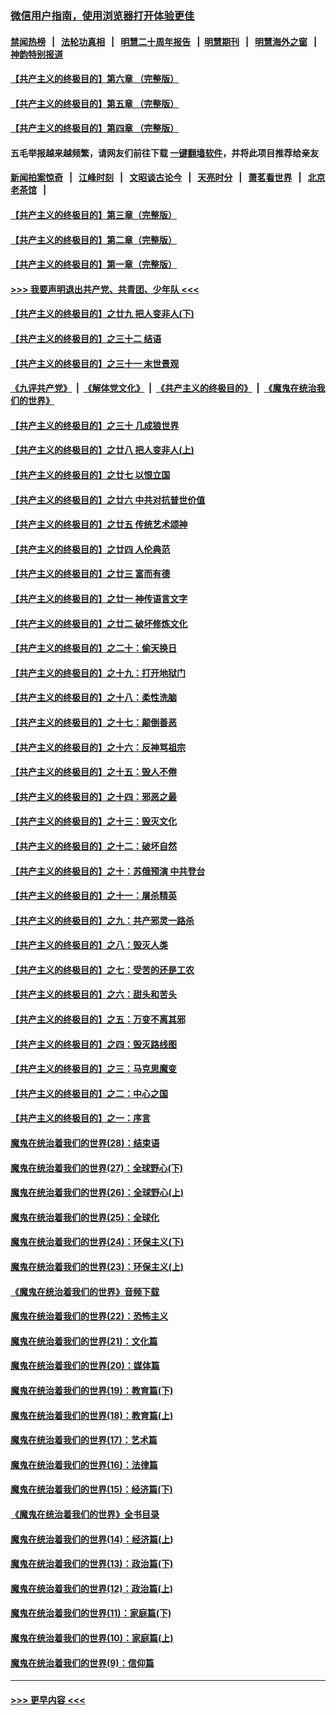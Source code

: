 ### [微信用户指南，使用浏览器打开体验更佳](https://github.com/gfw-breaker/banned-news1/blob/master/indexes/wechat-guide.md?t=0)
#### [禁闻热榜](热点新闻.md?t=0)  &nbsp;&nbsp;|&nbsp;&nbsp; [法轮功真相](https://github.com/gfw-breaker/truth/blob/master/README.md?t=0) &nbsp;&nbsp;|&nbsp;&nbsp; [明慧二十周年报告](https://github.com/gfw-breaker/mh-reports/blob/master/README.md?t=0) &nbsp;&nbsp;|&nbsp;&nbsp;[明慧期刊](https://github.com/gfw-breaker/mh-qikan) &nbsp;&nbsp;|&nbsp;&nbsp; [明慧海外之窗](https://github.com/gfw-breaker/mh-news/blob/master/README.md?t=0) &nbsp;&nbsp;|&nbsp;&nbsp; [神韵特别报道](https://github.com/gfw-breaker/mh-news/blob/master/shenyun.md?t=0)
#### [【共产主义的终极目的】第六章 （完整版）](../pages/nsc422/n11428913.md?t=02111333) 
#### [【共产主义的终极目的】第五章 （完整版）](../pages/nsc422/n11428912.md?t=02111333) 
#### [【共产主义的终极目的】第四章 （完整版）](../pages/nsc422/n11428907.md?t=02111333) 
#### 五毛举报越来越频繁，请网友们前往下载 [一键翻墙软件](https://github.com/gfw-breaker/ssr-accounts)，并将此项目推荐给亲友
#### [新闻拍案惊奇](https://github.com/gfw-breaker/banned-news1/blob/master/pages/link4.md) &nbsp;&nbsp;|&nbsp;&nbsp; [江峰时刻](https://github.com/gfw-breaker/banned-news1/blob/master/pages/link4.md) &nbsp;&nbsp;|&nbsp;&nbsp; [文昭谈古论今](https://github.com/gfw-breaker/banned-news1/blob/master/pages/link4.md) &nbsp;&nbsp;|&nbsp;&nbsp; [天亮时分](https://github.com/gfw-breaker/banned-news1/blob/master/pages/link4.md) &nbsp;&nbsp;|&nbsp;&nbsp; [萧茗看世界](https://github.com/gfw-breaker/banned-news1/blob/master/pages/link4.md) &nbsp;&nbsp;|&nbsp;&nbsp; [北京老茶馆](https://github.com/gfw-breaker/banned-news1/blob/master/pages/link4.md) &nbsp;&nbsp;|&nbsp;&nbsp; 
#### [【共产主义的终极目的】第三章（完整版）](../pages/nsc422/n11428848.md?t=02111333) 
#### [【共产主义的终极目的】第二章（完整版）](../pages/nsc422/n11428831.md?t=02111333) 
#### [【共产主义的终极目的】第一章（完整版）](../pages/nsc422/n11417651.md?t=02111333) 
#### [>>> 我要声明退出共产党、共青团、少年队 <<<](https://github.com/begood0513/goodnews/blob/master/quit/letter.md) 
#### [【共产主义的终极目的】之廿九 把人变非人(下)](../pages/nsc422/n11344140.md?t=02111333) 
#### [【共产主义的终极目的】之三十二 结语](../pages/nsc422/n11360535.md?t=02111333) 
#### [【共产主义的终极目的】之三十一 末世景观](../pages/nsc422/n11351129.md?t=02111333) 
#### [《九评共产党》](https://github.com/begood0513/9ping.md/blob/master/README.md) &nbsp;|&nbsp; [《解体党文化》](../../../../jtdwh.md/blob/master/README.md)  &nbsp;|&nbsp; [《共产主义的终极目的》](../../../../gczydzjmd.md/blob/master/README.md) &nbsp;|&nbsp; [《魔鬼在统治我们的世界》](../../../../mgztzwmdsj.md/blob/master/README.md) 
#### [【共产主义的终极目的】之三十 几成狼世界](../pages/nsc422/n11348280.md?t=02111333) 
#### [【共产主义的终极目的】之廿八 把人变非人(上)](../pages/nsc422/n11340492.md?t=02111333) 
#### [【共产主义的终极目的】之廿七 以恨立国](../pages/nsc422/n11336944.md?t=02111333) 
#### [【共产主义的终极目的】之廿六 中共对抗普世价值](../pages/nsc422/n11324785.md?t=02111333) 
#### [【共产主义的终极目的】之廿五 传统艺术颂神](../pages/nsc422/n11296396.md?t=02111333) 
#### [【共产主义的终极目的】之廿四 人伦典范](../pages/nsc422/n11296397.md?t=02111333) 
#### [【共产主义的终极目的】之廿三 富而有德](../pages/nsc422/n11283598.md?t=02111333) 
#### [【共产主义的终极目的】之廿一 神传语言文字](../pages/nsc422/n11263265.md?t=02111333) 
#### [【共产主义的终极目的】之廿二 破坏修炼文化](../pages/nsc422/n11245728.md?t=02111333) 
#### [【共产主义的终极目的】之二十：偷天换日](../pages/nsc422/n11238846.md?t=02111333) 
#### [【共产主义的终极目的】之十九：打开地狱门](../pages/nsc422/n11206376.md?t=02111333) 
#### [【共产主义的终极目的】之十八：柔性洗脑](../pages/nsc422/n11199994.md?t=02111333) 
#### [【共产主义的终极目的】之十七：颠倒善恶](../pages/nsc422/n11179782.md?t=02111333) 
#### [【共产主义的终极目的】之十六：反神骂祖宗](../pages/nsc422/n11166798.md?t=02111333) 
#### [【共产主义的终极目的】之十五：毁人不倦](../pages/nsc422/n11166792.md?t=02111333) 
#### [【共产主义的终极目的】之十四：邪恶之最](../pages/nsc422/n11150249.md?t=02111333) 
#### [【共产主义的终极目的】之十三：毁灭文化](../pages/nsc422/n11135227.md?t=02111333) 
#### [【共产主义的终极目的】之十二：破坏自然](../pages/nsc422/n11135214.md?t=02111333) 
#### [【共产主义的终极目的】之十：苏俄预演 中共登台](../pages/nsc422/n11118424.md?t=02111333) 
#### [【共产主义的终极目的】之十一：屠杀精英](../pages/nsc422/n11118442.md?t=02111333) 
#### [【共产主义的终极目的】之九：共产邪灵一路杀](../pages/nsc422/n11114139.md?t=02111333) 
#### [【共产主义的终极目的】之八：毁灭人类](../pages/nsc422/n11108503.md?t=02111333) 
#### [【共产主义的终极目的】之七：受苦的还是工农](../pages/nsc422/n11101809.md?t=02111333) 
#### [【共产主义的终极目的】之六：甜头和苦头](../pages/nsc422/n11096971.md?t=02111333) 
#### [【共产主义的终极目的】之五：万变不离其邪](../pages/nsc422/n11091285.md?t=02111333) 
#### [【共产主义的终极目的】之四：毁灭路线图](../pages/nsc422/n11086284.md?t=02111333) 
#### [【共产主义的终极目的】之三：马克思魔变](../pages/nsc422/n11061941.md?t=02111333) 
#### [【共产主义的终极目的】之二：中心之国](../pages/nsc422/n11047728.md?t=02111333) 
#### [【共产主义的终极目的】之一：序言](../pages/nsc422/n11086077.md?t=02111333) 
#### [魔鬼在统治着我们的世界(28)：结束语](../pages/nsc422/n10936246.md?t=02111333) 
#### [魔鬼在统治着我们的世界(27)：全球野心(下)](../pages/nsc422/n10928319.md?t=02111333) 
#### [魔鬼在统治着我们的世界(26)：全球野心(上)](../pages/nsc422/n10900318.md?t=02111333) 
#### [魔鬼在统治着我们的世界(25)：全球化](../pages/nsc422/n10788205.md?t=02111333) 
#### [魔鬼在统治着我们的世界(24)：环保主义(下)](../pages/nsc422/n10695307.md?t=02111333) 
#### [魔鬼在统治着我们的世界(23)：环保主义(上)](../pages/nsc422/n10688613.md?t=02111333) 
#### [《魔鬼在统治着我们的世界》音频下载](../pages/nsc422/n10635553.md?t=02111333) 
#### [魔鬼在统治着我们的世界(22)：恐怖主义](../pages/nsc422/n10614727.md?t=02111333) 
#### [魔鬼在统治着我们的世界(21)：文化篇](../pages/nsc422/n10597706.md?t=02111333) 
#### [魔鬼在统治着我们的世界(20)：媒体篇](../pages/nsc422/n10586579.md?t=02111333) 
#### [魔鬼在统治着我们的世界(19)：教育篇(下)](../pages/nsc422/n10564808.md?t=02111333) 
#### [魔鬼在统治着我们的世界(18)：教育篇(上)](../pages/nsc422/n10526970.md?t=02111333) 
#### [魔鬼在统治着我们的世界(17)：艺术篇](../pages/nsc422/n10499093.md?t=02111333) 
#### [魔鬼在统治着我们的世界(16)：法律篇](../pages/nsc422/n10485969.md?t=02111333) 
#### [魔鬼在统治着我们的世界(15)：经济篇(下)](../pages/nsc422/n10469975.md?t=02111333) 
#### [《魔鬼在统治着我们的世界》全书目录](../pages/nsc422/n10464261.md?t=02111333) 
#### [魔鬼在统治着我们的世界(14)：经济篇(上)](../pages/nsc422/n10457370.md?t=02111333) 
#### [魔鬼在统治着我们的世界(13)：政治篇(下)](../pages/nsc422/n10448270.md?t=02111333) 
#### [魔鬼在统治着我们的世界(12)：政治篇(上)](../pages/nsc422/n10444576.md?t=02111333) 
#### [魔鬼在统治着我们的世界(11)：家庭篇(下)](../pages/nsc422/n10440961.md?t=02111333) 
#### [魔鬼在统治着我们的世界(10)：家庭篇(上)](../pages/nsc422/n10435448.md?t=02111333) 
#### [魔鬼在统治着我们的世界(9)：信仰篇](../pages/nsc422/n10432159.md?t=02111333) 

----
#### [ >>> 更早内容 <<< ](../indexes/nsc422-earlier.md)
